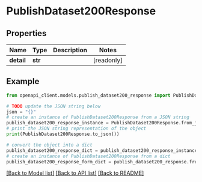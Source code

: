 # PublishDataset200Response


## Properties

Name | Type | Description | Notes
------------ | ------------- | ------------- | -------------
**detail** | **str** |  | [readonly] 

## Example

```python
from openapi_client.models.publish_dataset200_response import PublishDataset200Response

# TODO update the JSON string below
json = "{}"
# create an instance of PublishDataset200Response from a JSON string
publish_dataset200_response_instance = PublishDataset200Response.from_json(json)
# print the JSON string representation of the object
print(PublishDataset200Response.to_json())

# convert the object into a dict
publish_dataset200_response_dict = publish_dataset200_response_instance.to_dict()
# create an instance of PublishDataset200Response from a dict
publish_dataset200_response_form_dict = publish_dataset200_response.from_dict(publish_dataset200_response_dict)
```
[[Back to Model list]](../README.md#documentation-for-models) [[Back to API list]](../README.md#documentation-for-api-endpoints) [[Back to README]](../README.md)


